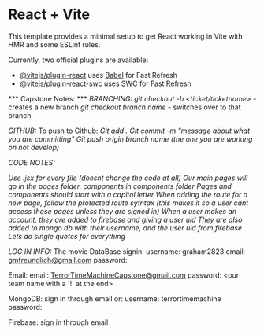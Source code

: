 # React + Vite

This template provides a minimal setup to get React working in Vite with HMR and some ESLint rules.

Currently, two official plugins are available:

- [@vitejs/plugin-react](https://github.com/vitejs/vite-plugin-react/blob/main/packages/plugin-react/README.md) uses [Babel](https://babeljs.io/) for Fast Refresh
- [@vitejs/plugin-react-swc](https://github.com/vitejs/vite-plugin-react-swc) uses [SWC](https://swc.rs/) for Fast Refresh

*** Capstone Notes: ***
*BRANCHING:*
    *git checkout -b <ticket/ticketname>* - creates a new branch
    *git checkout branch name* - switches over to that branch

*GITHUB:*
    To push to Github:
    *Git add .*
    *Git commit -m "message about what you are committing"*
    *Git push origin branch name (the one you are working on not develop)*

*CODE NOTES:*

*Use .jsx for every file (doesnt change the code at all)*
*Our main pages will go in the pages folder. components in components folder*
*Pages and components should start with a capitol letter*
*When adding the route for a new page, follow the protected route sytntax (this makes it so a user cant access those pages unless they are signed in)*
*When a user makes an account, they are added to firebase and giving a user uid*
*They are also added to mongo db with their username, and the user uid from firebase*
*Lets do single quotes for everything*


*LOG IN INFO:*
The movie DataBase signin:
    username: graham2823
    email: gmfreundlich@gmail.com
    password: <our team name>

Email:
    email: TerrorTimeMachineCapstone@gmail.com
    password: <our team name with a '!' at the end>

MongoDB:
    sign in through email or:
    username: terrortimemachine
    password: <our team name>

Firebase: 
    sign in through email